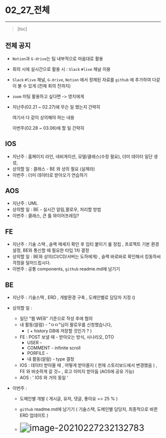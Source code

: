 # 02_27_전체

--------

> [toc]
>
> 





## 전체 공지

- `Notion`과 `G-drive`는 팀 내부적으로 마음대로 활용

- 회의 시에 실시간으로 활용 시 : `Slack` `#live` 채널 이용

- `Slack` `#live` 채널, `G-drive`, `Notion` 에서 정제된 자료를 `github` 에 추가하여 다같이 볼 수 있게 (전체 회의 전까지)

- `zoom` 미팅 활용하고 싶다면 -> 영지에게 

- 지난주(02.21 ~ 02.27)에 무슨 일 했는지 간략히

  여기서 다 같이 상의해야 하는 내용

  이번주(02.28 ~ 03.06)에 할 일 간략히



## IOS

- 지난주 : 홈페이지 라인, 네비게이션, 모델/클래스(수정 필요), 더미 데이터 일단 생성, 
- 상의할 일 : 클래스 - BE 와 상의 필요 (실제라)
- 이번주 : 더미 데이터로 받아오기 연습하기



## AOS

- 지난주 : UML
- 상의할 일 : BE - 실시간 알림,팔로우, 처리할 방법
- 이번주 : 클래스, 큰 틀 와이어프레임?



## FE

- 지난주 : 기술 스택 , 슬랙 메세지 확인 후 임티 붙이기 룰 정립 , 프로젝트 기본 환경설정, BE와 통신할 때 필요한 타입 1차 결정
- 상의할 일 : BE와 상의(CI/CD/서버는 도하에게) ,  슬랙 바로바로 확인해서 킹동하씨 걱정을 덜어드립시다.
- 이번주 : 공통 components, `github` readme.md에 남기기



## BE

- 지난주 : 기술스택 , ERD , 개발환경 구축 , 도메인별로 담당자 지정 ()

- 상의할 일 : 

  - 일단 "웹 WEB" 기준으로 작성 후에 협의
  - 내 활동(알람) - "ㅁㅁ"님이 팔로우를 신청했습니다,  
    - ( + history DB에 저장할 것인가 ? )
  - FE : POST 보낼 때 - 받아오는 방식, 시나리오, DTO
    - USER -
    - COMMENT - infinite scroll
    - PORFILE - 
    - 내 활동(알람) - type 결정 
  - IOS : 데이터 받아올 때 , 어떻게 받아올지 ( 현재 스토리보드에서 변경했음 ) , FE 와 비슷하게 갈 것~ , 로고 이미지 받아둠 (AOS에 공유 가능)
  - AOS :   ' IOS 와 거의 동일 '

- 이번주 : 

  - 도메인별 개발 ( 게시글, 유저, 댓글, 좋아요 => 25 % )

  - `github` readme.md에 남기기 ( 기술스택, 도메인별 담당자, 최종적으로 바뀐 ERD 업데이트 )
  - <img src="C:\Users\biire\AppData\Roaming\Typora\typora-user-images\image-20210227232132783.png" alt="image-20210227232132783" style="zoom:200%;" />







